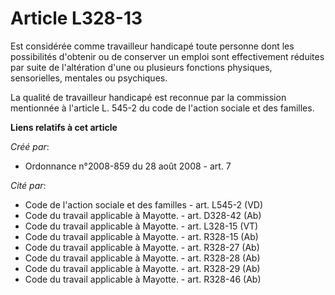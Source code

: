 # Article L328-13

Est considérée comme travailleur handicapé toute personne dont les possibilités d'obtenir ou de conserver un emploi sont
effectivement réduites par suite de l'altération d'une ou plusieurs fonctions physiques, sensorielles, mentales ou
psychiques. 

La qualité de travailleur handicapé est reconnue par la commission mentionnée à l'article L. 545-2 du code de l'action
sociale et des familles.

**Liens relatifs à cet article**

_Créé par_:

  - Ordonnance n°2008-859 du 28 août 2008 - art. 7

_Cité par_:

  - Code de l'action sociale et des familles - art. L545-2 (VD)
  - Code du travail applicable à Mayotte. - art. D328-42 (Ab)
  - Code du travail applicable à Mayotte. - art. L328-15 (VT)
  - Code du travail applicable à Mayotte. - art. R328-15 (Ab)
  - Code du travail applicable à Mayotte. - art. R328-27 (Ab)
  - Code du travail applicable à Mayotte. - art. R328-28 (Ab)
  - Code du travail applicable à Mayotte. - art. R328-29 (Ab)
  - Code du travail applicable à Mayotte. - art. R328-46 (Ab)
